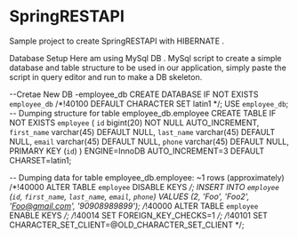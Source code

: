 # SpringRESTAPI
Sample project to create SpringRESTAPI with HIBERNATE .

Database Setup
Here  am using MySql DB .
 MySql script to create a simple database and table structure to be used in our application,
 simply paste the script in query editor and run to make a DB skeleton.


--Cretae New DB -employee_db
CREATE DATABASE IF NOT EXISTS `employee_db` /*!40100 DEFAULT CHARACTER SET latin1 */;
USE `employee_db`;
-- Dumping structure for table employee_db.employee
CREATE TABLE IF NOT EXISTS `employee` (
  `id` bigint(20) NOT NULL AUTO_INCREMENT,
  `first_name` varchar(45) DEFAULT NULL,
  `last_name` varchar(45) DEFAULT NULL,
  `email` varchar(45) DEFAULT NULL,
  `phone` varchar(45) DEFAULT NULL,
  PRIMARY KEY (`id`)
) ENGINE=InnoDB AUTO_INCREMENT=3 DEFAULT CHARSET=latin1;

-- Dumping data for table employee_db.employee: ~1 rows (approximately)
/*!40000 ALTER TABLE `employee` DISABLE KEYS */;
INSERT INTO `employee` (`id`, `first_name`, `last_name`, `email`, `phone`) VALUES
 (2, 'Foo', 'Foo2', 'Foo@gmail.com', '90908989899');
/*!40000 ALTER TABLE `employee` ENABLE KEYS */;
/*!40014 SET FOREIGN_KEY_CHECKS=1 */;
/*!40101 SET CHARACTER_SET_CLIENT=@OLD_CHARACTER_SET_CLIENT */;


